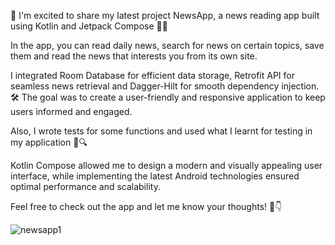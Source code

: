 🚀 I'm excited to share my latest project NewsApp, a news reading app built using Kotlin and Jetpack Compose 📱💡

In the app, you can read daily news, search for news on certain topics, save them and read the news that interests you from its own site.

I integrated Room Database for efficient data storage, Retrofit API for seamless news retrieval and Dagger-Hilt for smooth dependency injection. 🛠️ The goal was to create a user-friendly and responsive application to keep users informed and engaged.

Also, I wrote tests for some functions and used what I learnt for testing in my application 🧪🔍

Kotlin Compose allowed me to design a modern and visually appealing user interface, while implementing the latest Android technologies ensured optimal performance and scalability.

Feel free to check out the app and let me know your thoughts! 🌟👇

![newsapp1](https://github.com/HakanAkduman/NewsApp/assets/118764511/49ad0372-9dd4-4c9d-a251-043aa4697221)
